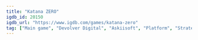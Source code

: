 ```yaml
---
title: "Katana ZERO"
igdb_id: 20150
igdb_url: "https://www.igdb.com/games/katana-zero"
tag: ["Main game", "Devolver Digital", "Askiisoft", "Platform", "Strategy", "Adventure", "Indie", "Arcade", "Single player", "Side view", "Action"]
---
```

